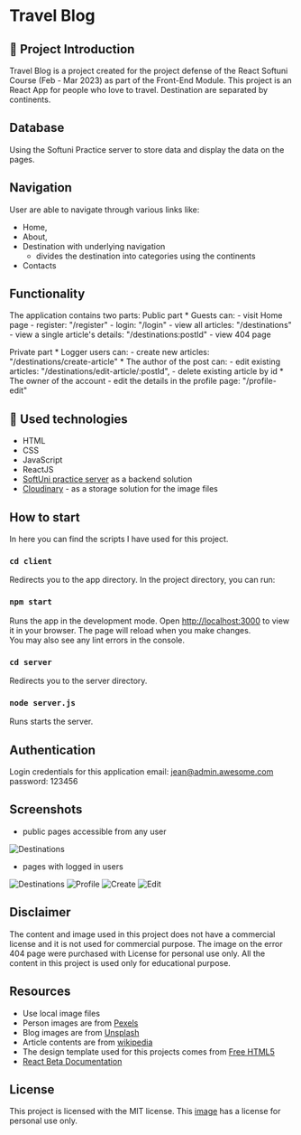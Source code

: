 # Travel Blog

## :art: Project Introduction
Travel Blog is a project created for the project defense of the React Softuni Course (Feb - Mar 2023) as part of the Front-End Module.
This project is an React App for people who love to travel. Destination are separated by continents. 

## Database
Using the Softuni Practice server to store data and display the data on the pages.

## Navigation
User are able to navigate through various links like:
* Home, 
* About, 
* Destination with underlying navigation
    * divides the destination into categories using the continents
* Contacts

## Functionality
The application contains two parts:
Public part
    * Guests can:
        - visit Home page
        - register: "/register"
        - login: "/login"
        - view all articles: "/destinations"
        - view a single article's details: "/destinations:postId"
        - view 404 page

Private part
    * Logger users can:
        - create new articles: "/destinations/create-article"
    * The author of the post can:
        - edit existing articles: "/destinations/edit-article/:postId",
        - delete existing article by id
    * The owner of the account
        - edit the details in the profile page: "/profile-edit"

## :hammer: Used technologies
* HTML
* CSS
* JavaScript 
* ReactJS
* [SoftUni practice server](https://github.com/softuni-practice-server/softuni-practice-server) as a backend solution
* [Cloudinary](https://console.cloudinary.com/) - as a storage solution for the image files

## How to start
In here you can find the scripts I have used for this project.

### `cd client`
Redirects you to the app directory.
In the project directory, you can run:
### `npm start`
Runs the app in the development mode.
Open [http://localhost:3000](http://localhost:3000) to view it in your browser.
The page will reload when you make changes.\
You may also see any lint errors in the console.

### `cd server` 
Redirects you to the server directory.

###  `node server.js`
Runs starts the server.

## Authentication
Login credentials for this application
email: jean@admin.awesome.com
password: 123456

## Screenshots
* public pages accessible from any user
<img src="https://res.cloudinary.com/dnvg6uuxl/image/upload/v1680370197/travel-blog/screenshots/destinations_jwd9sd.png" alt="Destinations" />

* pages with logged in users
<img src="https://res.cloudinary.com/dnvg6uuxl/image/upload/v1680370193/travel-blog/screenshots/destination_loggedInUser_mfvq2o.png" alt="Destinations" />
<img src="https://res.cloudinary.com/dnvg6uuxl/image/upload/v1680369259/travel-blog/screenshots/profile_chmdkh.png" alt="Profile" />
<img src="https://res.cloudinary.com/dnvg6uuxl/image/upload/v1680370189/travel-blog/screenshots/create_frjkif.png" alt="Create" />
<img src="https://res.cloudinary.com/dnvg6uuxl/image/upload/v1680370187/travel-blog/screenshots/edit_pfe9k8.png" alt="Edit" />

## Disclaimer
The content and image used in this project does not have a commercial license and it is not used for commercial purpose. The image on the error 404 page were purchased with License for personal use only. All the content in this project is used only for educational purpose.

## Resources
* Use local image files
* Person images are from [Pexels](https://www.pexels.com/)
* Blog images are from [Unsplash](https://unsplash.com/)
* Article contents are from [wikipedia](https://en.wikipedia.org/wiki/Main_Page)
* The design template used for this projects comes from [Free HTML5](http://freehtml5.co/)
* [React Beta Documentation](https://beta.reactjs.org/)

## License
This project is licensed with the MIT license. This [image](https://res.cloudinary.com/dnvg6uuxl/image/upload/v1678298265/travel-blog/error_404_wnxcl7_gzg5il.jpg) has a license for personal use only.

